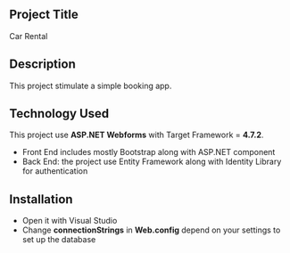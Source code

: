 ## Project Title
Car Rental 

## Description
This project stimulate a simple booking app.

## Technology Used
This project use **ASP.NET Webforms** with Target Framework = **4.7.2**. 
- Front End includes mostly Bootstrap along with ASP.NET component 
- Back End: the project use Entity Framework along with Identity Library for authentication

## Installation
- Open it with Visual Studio
- Change **connectionStrings** in **Web.config** depend on your settings to set up the database
